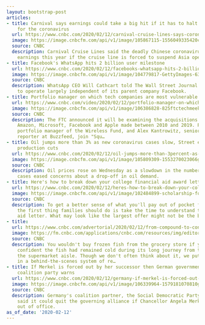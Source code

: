 ```yaml
---
layout: bootstrap-post
articles:
- title: Carnival says earnings could take a big hit if it has to halt Asia operations
    for the coronavirus
  url: https://www.cnbc.com/2020/02/12/carnival-cruise-lines-says-coronavirus-could-hurt-2020-eps-by-as-much-as-65-cents-a-share.html
  image: https://image.cnbcfm.com/api/v1/image/105867115-1556049335420carnivalsmardigrasrendering_1.jpg?v=1576774952
  source: CNBC
  description: Carnival Cruise Lines said the deadly Chinese coronavirus could dent
    earnings this year if the cruise line is forced to suspend Asia operations.
- title: Facebook's WhatsApp hits 2 billion user milestone
  url: https://www.cnbc.com/2020/02/12/facebooks-whatsapp-hits-2-billion-user-milestone.html
  image: https://image.cnbcfm.com/api/v1/image/104779817-GettyImages-630372328.jpg?v=1581516395
  source: CNBC
  description: WhatsApp CEO Will Cathcart told The Wall Street Journal it would continue
    to operate largely independent of its parent company Facebook.
- title: Portfolio manager on which tech companies are most vulnerable to regulation
  url: https://www.cnbc.com/video/2020/02/12/portfolio-manager-on-which-tech-companies-are-most-vulnerable-to-regulation.html
  image: https://image.cnbcfm.com/api/v1/image/106386828-825ftctechmeekskantrowitz.jpg?v=1581516304
  source: CNBC
  description: The FTC announced it will be examining the acquisitions that Alphabet,
    Amazon, Microsoft, Facebook and Apple made between 2010 and 2019. Paul Meeks,
    portfolio manager of the Wireless Fund, and Alex Kantrowitz, senior technology
    reporter at Buzzfeed, join "Squ…
- title: Oil jumps more than 3% as new coronavirus cases slow, Street eyes deeper
    production cuts
  url: https://www.cnbc.com/2020/02/12/oil-jumps-more-than-3percent-as-new-coronavirus-cases-slow-street-eyes-deeper-production-cuts.html
  image: https://image.cnbcfm.com/api/v1/image/105809309-1553270023066gettyimages-1027268284.jpeg?v=1574906547
  source: CNBC
  description: Oil prices rose on Wednesday as a slowdown in the number of new coronavirus
    cases eased concerns about a drop-off in oil demand.
- title: Here's how to break down your college financial aid award letter
  url: https://www.cnbc.com/2020/02/12/heres-how-to-break-down-your-college-financial-aid-award-letter.html
  image: https://image.cnbcfm.com/api/v1/image/102484899-scholarship-form.jpg?v=1529467929
  source: CNBC
  description: To get a better sense of what you'll pay out of pocket for college,
    the first thing families should do is take the time to understand their financial
    aid letter. What may look like the largest offer might not be the best.
- title: 
  url: https://www.cnbc.com/advertorial/2020/02/12/from-compound-to-consumption-how-big-data-is-helping-build-a-safer-pharmaceutical-cold-chain.html
  image: https://fm.cnbc.com/applications/cnbc.com/resources/img/editorial/2020/02/06/106377810-1581027239051pawel-czerwinski-2y8ol_obs1i-unsplash.1910x1000.jpg
  source: CNBC
  description: You wouldn't buy frozen fish from the grocery store if you weren't
    confident the fish had remained cold during its long journey from the ocean to
    the supermarket aisle. Though we don't often think about it, we put our faith
    in a behind-the-scenes system of re…
- title: If Merkel is forced out by her successor then German government will fall,
    coalition party warns
  url: https://www.cnbc.com/2020/02/12/germany-if-merkel-is-forced-out-spd-says-it-will-leave-coalition.html
  image: https://image.cnbcfm.com/api/v1/image/106339964-1579181070810gettyimages-915422900.jpeg?v=1579181116
  source: CNBC
  description: Germany's coalition partner, the Social Democratic Party (SPD), has
    said it could quit the governing alliance if Chancellor Angela Merkel is forced
    out of office.
as_of_date: '2020-02-12'
---
```


